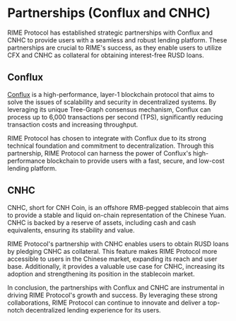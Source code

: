 # Partnerships (Conflux and CNHC)

RIME Protocol has established strategic partnerships with Conflux and CNHC to provide users with a seamless and robust lending platform. These partnerships are crucial to RIME's success, as they enable users to utilize CFX and CNHC as collateral for obtaining interest-free RUSD loans.

## Conflux

[Conflux](https://confluxnetwork.org/) is a high-performance, layer-1 blockchain protocol that aims to solve the issues of scalability and security in decentralized systems. By leveraging its unique Tree-Graph consensus mechanism, Conflux can process up to 6,000 transactions per second (TPS), significantly reducing transaction costs and increasing throughput.

RIME Protocol has chosen to integrate with Conflux due to its strong technical foundation and commitment to decentralization. Through this partnership, RIME Protocol can harness the power of Conflux's high-performance blockchain to provide users with a fast, secure, and low-cost lending platform.

## CNHC

CNHC, short for CNH Coin, is an offshore RMB-pegged stablecoin that aims to provide a stable and liquid on-chain representation of the Chinese Yuan. CNHC is backed by a reserve of assets, including cash and cash equivalents, ensuring its stability and value.

RIME Protocol's partnership with CNHC enables users to obtain RUSD loans by pledging CNHC as collateral. This feature makes RIME Protocol more accessible to users in the Chinese market, expanding its reach and user base. Additionally, it provides a valuable use case for CNHC, increasing its adoption and strengthening its position in the stablecoin market.

In conclusion, the partnerships with Conflux and CNHC are instrumental in driving RIME Protocol's growth and success. By leveraging these strong collaborations, RIME Protocol can continue to innovate and deliver a top-notch decentralized lending experience for its users.

